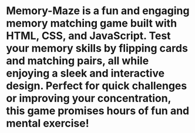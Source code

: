 # Memory-Maze is a fun and engaging memory matching game built with HTML, CSS, and JavaScript. Test your memory skills by flipping cards and matching pairs, all while enjoying a sleek and interactive design. Perfect for quick challenges or improving your concentration, this game promises hours of fun and mental exercise!

